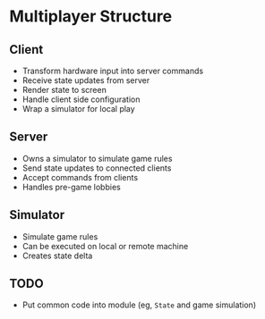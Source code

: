 # Multiplayer Structure

## Client

- Transform hardware input into server commands
- Receive state updates from server
- Render state to screen
- Handle client side configuration
- Wrap a simulator for local play

## Server

- Owns a simulator to simulate game rules
- Send state updates to connected clients
- Accept commands from clients
- Handles pre-game lobbies

## Simulator

- Simulate game rules
- Can be executed on local or remote machine
- Creates state delta

## TODO

- Put common code into module (eg, `State` and game simulation)
